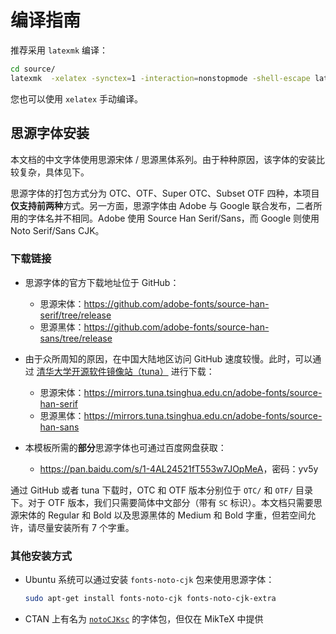 # 编译指南

推荐采用 `latexmk` 编译：

```sh
cd source/
latexmk  -xelatex -synctex=1 -interaction=nonstopmode -shell-escape latex-faq-cn
```

您也可以使用 `xelatex` 手动编译。

## 思源字体安装

本文档的中文字体使用思源宋体 / 思源黑体系列。由于种种原因，该字体的安装比较复杂，具体见下。

思源字体的打包方式分为 OTC、OTF、Super OTC、Subset OTF 四种，本项目**仅支持前两种**方式。另一方面，思源字体由 Adobe 与 Google 联合发布，二者所用的字体名并不相同。Adobe 使用 Source Han Serif/Sans，而 Google 则使用 Noto Serif/Sans CJK。

### 下载链接

- 思源字体的官方下载地址位于 GitHub：
  - 思源宋体：<https://github.com/adobe-fonts/source-han-serif/tree/release>
  - 思源黑体：<https://github.com/adobe-fonts/source-han-sans/tree/release>

- 由于众所周知的原因，在中国大陆地区访问 GitHub 速度较慢。此时，可以通过 [清华大学开源软件镜像站（tuna）](https://mirrors.tuna.tsinghua.edu.cn) 进行下载：
  - 思源宋体：<https://mirrors.tuna.tsinghua.edu.cn/adobe-fonts/source-han-serif>
  - 思源黑体：<https://mirrors.tuna.tsinghua.edu.cn/adobe-fonts/source-han-sans>

- 本模板所需的**部分**思源字体也可通过百度网盘获取：
  - <https://pan.baidu.com/s/1-4AL24521fT553w7JOpMeA>，密码：yv5y

通过 GitHub 或者 tuna 下载时，OTC 和 OTF 版本分别位于 `OTC/` 和 `OTF/` 目录下。对于 OTF 版本，我们只需要简体中文部分（带有 `SC` 标识）。本文档只需要思源宋体的 Regular 和 Bold 以及思源黑体的 Medium 和 Bold 字重，但若空间允许，请尽量安装所有 7 个字重。

### 其他安装方式

- Ubuntu 系统可以通过安装 `fonts-noto-cjk` 包来使用思源字体：

  ```sh
  sudo apt-get install fonts-noto-cjk fonts-noto-cjk-extra
  ```

- CTAN 上有名为 [`notoCJKsc`](https://ctan.org/pkg/notocjksc) 的字体包，但仅在 MikTeX 中提供
